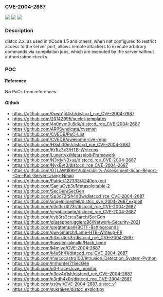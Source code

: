 ### [CVE-2004-2687](https://cve.mitre.org/cgi-bin/cvename.cgi?name=CVE-2004-2687)
![](https://img.shields.io/static/v1?label=Product&message=n%2Fa&color=blue)
![](https://img.shields.io/static/v1?label=Version&message=n%2Fa&color=blue)
![](https://img.shields.io/static/v1?label=Vulnerability&message=n%2Fa&color=brighgreen)

### Description

distcc 2.x, as used in XCode 1.5 and others, when not configured to restrict access to the server port, allows remote attackers to execute arbitrary commands via compilation jobs, which are executed by the server without authorization checks.

### POC

#### Reference
No PoCs from references.

#### Github
- https://github.com/0xwh1pl4sh/distccd_rce_CVE-2004-2687
- https://github.com/20142995/nuclei-templates
- https://github.com/4n0nym0u5dk/distccd_rce_CVE-2004-2687
- https://github.com/ARPSyndicate/cvemon
- https://github.com/CVEDB/PoC-List
- https://github.com/CVEDB/awesome-cve-repo
- https://github.com/H3xL00m/distccd_rce_CVE-2004-2687
- https://github.com/Kr1tz3x3/HTB-Writeups
- https://github.com/Lunartyx/Metasploit-Framework
- https://github.com/N3rdyN3xus/distccd_rce_CVE-2004-2687
- https://github.com/NyxByt3/distccd_rce_CVE-2004-2687
- https://github.com/OTLAW1899/Vulnerability-Assessment-Scan-Report--On--Kali-Server-Using-Nmap
- https://github.com/Patrick122333/4240project
- https://github.com/SanjuCyb3r/Metasploitable-2
- https://github.com/SecGen/SecGen
- https://github.com/Sp3c73rSh4d0w/distccd_rce_CVE-2004-2687
- https://github.com/angelpimentell/distcc_cve_2004-2687_exploit
- https://github.com/c0d3cr4f73r/distccd_rce_CVE-2004-2687
- https://github.com/crypticdante/distccd_rce_CVE-2004-2687
- https://github.com/cyb3rs3cres3arch/SecGen
- https://github.com/giusepperuggiero96/Network-Security-2021
- https://github.com/gregtampa/HBCTF-Battlegrounds
- https://github.com/gwyomarch/Lame-HTB-Writeup-FR
- https://github.com/h3xcr4ck3r/distccd_rce_CVE-2004-2687
- https://github.com/hussien-almalki/Hack_lame
- https://github.com/k4miyo/CVE-2004-2687
- https://github.com/k4u5h41/distccd_rce_CVE-2004-2687
- https://github.com/marcocastro100/Intrusion_Detection_System-Python
- https://github.com/mrhunter7/SecGen
- https://github.com/n0-traces/cve_monitor
- https://github.com/n3ov4n1sh/distccd_rce_CVE-2004-2687
- https://github.com/n3rdh4x0r/distccd_rce_CVE-2004-2687
- https://github.com/ss0wl/CVE-2004-2687_distcc_v1
- https://github.com/sukraken/distcc_exploit.py

